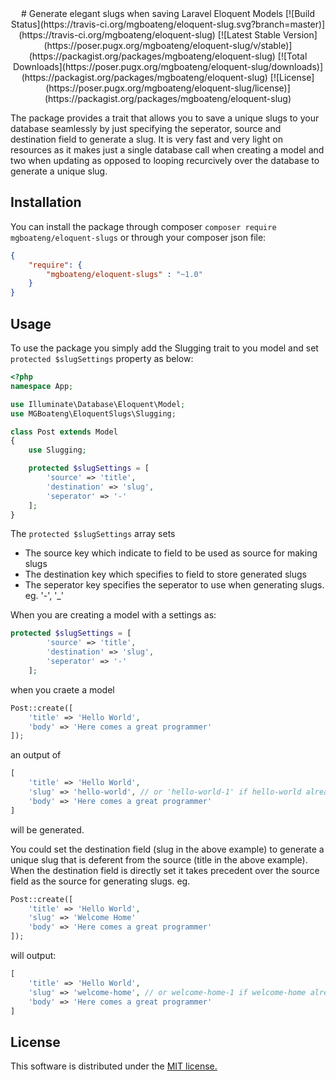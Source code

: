 <center>
# Generate elegant slugs when saving Laravel Eloquent Models 
[![Build Status](https://travis-ci.org/mgboateng/eloquent-slug.svg?branch=master)](https://travis-ci.org/mgboateng/eloquent-slug)
[![Latest Stable Version](https://poser.pugx.org/mgboateng/eloquent-slug/v/stable)](https://packagist.org/packages/mgboateng/eloquent-slug)
[![Total Downloads](https://poser.pugx.org/mgboateng/eloquent-slug/downloads)](https://packagist.org/packages/mgboateng/eloquent-slug)
[![License](https://poser.pugx.org/mgboateng/eloquent-slug/license)](https://packagist.org/packages/mgboateng/eloquent-slug)
</center>

The package provides a trait that allows you to save a unique slugs to your database seamlessly by just specifying the 
seperator, source and destination field to generate a slug. It is very fast and very light on
resources as it makes just a single database call when creating a model and two when updating
as opposed to looping recurcively over the database to generate a unique slug.

## Installation
You can install the package through composer `composer require mgboateng/eloquent-slugs` or 
through your composer json file:
```json
{
    "require": {
        "mgboateng/eloquent-slugs" : "~1.0"          
    }
}
```
## Usage
To use the package you simply add the Slugging trait to you model and set `protected $slugSettings` 
property as below:
```php
<?php 
namespace App;

use Illuminate\Database\Eloquent\Model;
use MGBoateng\EloquentSlugs\Slugging;

class Post extends Model 
{
    use Slugging;

    protected $slugSettings = [
        'source' => 'title',
        'destination' => 'slug',
        'seperator' => '-'
    ];    
}
```
The `protected $slugSettings` array sets
- The source key which indicate to field to be used as source for making slugs
- The destination key which specifies to field to store generated slugs
- The seperator key specifies the seperator to use when generating slugs. eg. '-', '_'

When you are creating a model with a settings as:
```php
protected $slugSettings = [
        'source' => 'title',
        'destination' => 'slug',
        'seperator' => '-'
    ];    
```
when you craete a model

```php
Post::create([
    'title' => 'Hello World',
    'body' => 'Here comes a great programmer'
]);
```
an output of 
```php
[
    'title' => 'Hello World',
    'slug' => 'hello-world', // or 'hello-world-1' if hello-world already exist
    'body' => 'Here comes a great programmer'
]
```
will be generated.

You could set the destination field (slug in the above example) to generate a unique slug that is
deferent from the source (title in the above example). When the destination field is directly set
it takes precedent over the source field as the source for generating slugs. eg.
```php
Post::create([
    'title' => 'Hello World',
    'slug' => 'Welcome Home'
    'body' => 'Here comes a great programmer'
]);
```
will output:

```php
[
    'title' => 'Hello World',
    'slug' => 'welcome-home', // or welcome-home-1 if welcome-home already exist
    'body' => 'Here comes a great programmer'
]
```

## License
This software is distributed under the [MIT license.](LICENSE)


